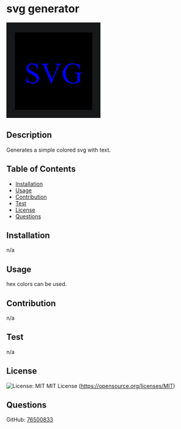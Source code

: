 
  # svg generator
  ![Assets\forReadMe.png](Assets/forReadMe.png)
  ## Description
  Generates a simple colored svg with text.
  
  ## Table of Contents
  - [Installation](#installation)
  - [Usage](#usage)
  - [Contribution](#contribution)
  - [Test](#test)
  - [License](#license)
  - [Questions](#questions)
  
  ## Installation
  n/a
  
  ## Usage
  hex colors can be used.
  
  ## Contribution
  n/a
  
  ## Test
  n/a
  
  ## License
  ![License: MIT](https://img.shields.io/badge/License-MIT-yellow.svg) MIT License (https://opensource.org/licenses/MIT)
  
  ## Questions
  GitHub: [76500833](https://github.com/76500833)
  
